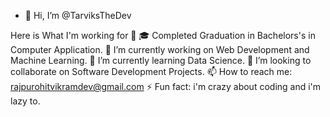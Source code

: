 - 👋 Hi, I’m @TarviksTheDev
  
Here is What I'm working for 👋
🎓 Completed Graduation in Bachelors's in Computer Application.
🔭 I’m currently working on Web Development and Machine Learning.
🌱 I’m currently learning Data Science.
👯 I’m looking to collaborate on Software Development Projects.
📫 How to reach me: rajpurohitvikramdev@gmail.com
⚡ Fun fact: i'm crazy about coding and i'm lazy to.
